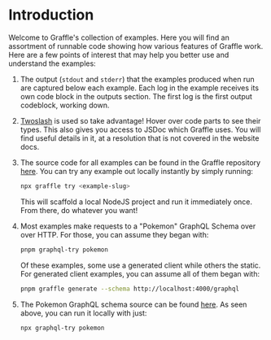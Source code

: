 # Introduction

Welcome to Graffle's collection of examples. Here you will find an assortment of runnable code showing how various features of Graffle work. Here are a few points of interest that may help you better use and understand the examples:

1. The output (`stdout` and `stderr`) that the examples produced when run are captured below each example. Each log in the example receives its own code block in the outputs section. The first log is the first output codeblock, working down.

2. [Twoslash](https://twoslash.netlify.app) is used so take advantage! Hover over code parts to see their types. This also gives you access to JSDoc which Graffle uses. You will find useful details in it, at a resolution that is not covered in the website docs.

3. The source code for all examples can be found in the Graffle repository [here](https://github.com/graffle-js/graffle/tree/main/examples). You can try any example out locally instantly by simply running:

   ```sh
   npx graffle try <example-slug>
   ```

   This will scaffold a local NodeJS project and run it immediately once. From there, do whatever you want!

4. Most examples make requests to a "Pokemon" GraphQL Schema over over HTTP. For those, you can assume they began with:

   ```sh
   pnpm graphql-try pokemon
   ```

   Of these examples, some use a generated client while others the static. For generated client examples, you can assume all of them began with:

   ```sh
   pnpm graffle generate --schema http://localhost:4000/graphql
   ```

5. The Pokemon GraphQL schema source can be found [here](https://github.com/jasonkuhrt/graphql-try/tree/main/schemas/pokemon). As seen above, you can run it locally with just:

   ```sh
   npx graphql-try pokemon
   ```
